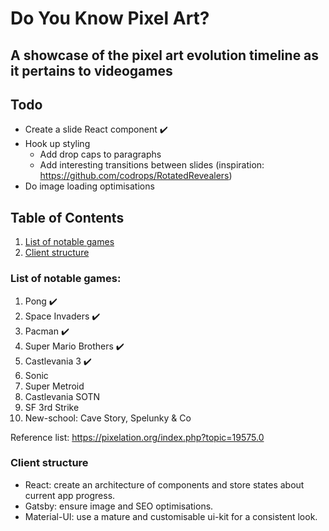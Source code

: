 # Do You Know Pixel Art?

## A showcase of the pixel art evolution timeline as it pertains to videogames

## Todo

- Create a slide React component ✔️
- Hook up styling
  - Add drop caps to paragraphs
  - Add interesting transitions between slides (inspiration: https://github.com/codrops/RotatedRevealers)
- Do image loading optimisations

## Table of Contents

1. [List of notable games](https://github.com/Doesntmeananything/do-you-know-pixel-art#list-of-notable-games)
2. [Client structure](https://github.com/Doesntmeananything/do-you-know-pixel-art#client-structure)

### List of notable games:

1. Pong ✔️
2. Space Invaders ✔️
3. Pacman ✔️
4. Super Mario Brothers ✔️
5. Castlevania 3 ✔️
6. Sonic
7. Super Metroid
8. Castlevania SOTN
9. SF 3rd Strike
10. New-school: Cave Story, Spelunky & Co

Reference list: https://pixelation.org/index.php?topic=19575.0

### Client structure

- React: create an architecture of components and store states about current app progress.
- Gatsby: ensure image and SEO optimisations.
- Material-UI: use a mature and customisable ui-kit for a consistent look.
